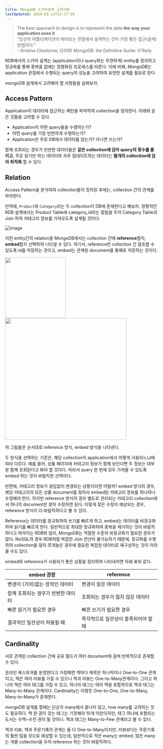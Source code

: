 ```yaml
---
title: MongoDB 스키마설계 고려사항
lastUpdated: 2024-03-13T15:17:56
---
```


> The best approach to design is to represent the data **the way your application sees it**<br>"당신의 어플리케이션이 바라보는 관점에서 설계하는 것이 가장 좋은 접근(설계) 방법이다."<br>- Kristina Chodorow, (2019) MongoDB: the Definitive Guide: O'Reily

RDB에서의 스키마 설계는 (application이나 query와는 무관하게) entity를 정의하고 정규화를 통해 중복을 없애는 정형화된 프로세스를 따른다. 이에 비해, MongoDB는 application 관점에서 수행되는 query의 성능을 고려하여 유연한 설계를 필요로 한다. 

mongoDB 설계에서 고려해야 할 사항들을 살펴보자.

## Access Pattern

Application이 데이터에 접근하는 패턴을 파악하여 collection을 정의한다. 아래와 같은 것들을 고려할 수 있다.
 
- Application이 어떤 query들을 수행하는가?
- 어떤 query를 가장 빈번하게 수행하는가?
- Application은 주로 DB에서 데이터를 읽는가? 아니면 쓰는가?
 
함께 조회되는 경우가 빈번한 데이터들은 **같은 collection에 담아 query의 횟수를 줄이고**, 주로 읽기만 하는 데이터와 자주 업데이트하는 데이터는 **별개의 collection에 담아 최적화** 할 수 있다.

## Relation

Access Pattern을 분석하여 collection들이 정의된 후에는, collection 간의 관계를 파악한다.

만약에, `Product`와 `Category`라는 두 collection이 DB에 존재한다고 해보자. 정형적인 RDB 설계에서는 Product Table에 category_id라는 칼럼을 두어 Category Table과 Join 하여 카테고리 정보를 가져오도록 설계될 것이다.

![image](https://user-images.githubusercontent.com/81006587/206883612-1cd727cf-ea9c-42c1-9ab5-6e4dcc8d5035.png)

이런 entity간의 relation을 MongoDB에서는 collection 간에 **reference**할지, **embed**할지 선택하여 나타낼 수 있다. 여기서, reference란 collection 간 참조할 수 있도록 id를 저장하는 것이고, embed는 관계된 document를 통째로 저장하는 것이다.

<img height=200px src="https://user-images.githubusercontent.com/81006587/206883641-b5cc9eb1-f583-4b01-bdb2-b84afd6c083c.png">

<img height=400px src="https://user-images.githubusercontent.com/81006587/206883645-9125a139-f895-4cd5-9324-dbbc95420952.png">

위 그림들은 순서대로 reference 방식, embed 방식을 나타낸다.

두 방식을 선택하는 기준은, 해당 collection이 application에서 어떻게 사용되느냐에 따라 다르다. 예를 들어, 상품 페이지에 카테고리 정보가 함께 보인다면 두 정보는 대부분 함께 조회된다고 봐야 할 것이다. 따라서 query 한 번에 모두 가져올 수 있도록 embed 하는 것이 바람직한 선택이다. 

반면에, 카테고리 정보가 끊임없이 변경되는 상황이라면 어떨까? embed 방식의 경우, 해당 카테고리의 모든 상품 document를 찾아서 embed된 카테고리 정보를 하나하나 수정해야 한다. 하지만 reference 방식의 경우 별도로 관리되는 카테고리 collection에서 하나의 document만 찾아 수정하면 된다. 이렇게 잦은 수정이 예상되는 경우, reference 방식이 더 바람직하다고 볼 수 있다.

Reference는 데이터를 정규화하여 쓰기를 빠르게 하고, embed는 데이터를 비정규화하여 읽기를 빠르게 한다. 일반적으로 최대한 정규화하여 중복을 제거하는 것이 바람직하다고 여겨지는 RDB와 달리, MongoDB는 적절한 수준의 비정규화가 필요한 경우가 많다. NoSQL의 경우 RDB처럼 복잡한 Join 연산이 불가능하기 때문에, 정규화를 수행하여 collection을 많이 쪼개놓은 경우에 필요한 복잡한 데이터로 재구성하는 것이 어려울 수도 있다.

embed와 reference가 사용되기 좋은 상황을 정리하여 나타내자면 아래 표와 같다.

|embed 권장|reference|
|-|-|
|변경이 (거의)없는 정적인 데이터|변경이 잦은 데이터|
|함께 조회되는 경우가 빈번한 데이터|조회되는 경우가 많지 않은 데이터| 
|빠른 읽기가 필요한 경우|빠른 쓰기가 필요한 경우|
|결과적인 일관성이 허용될 때|즉각적으로 일관성이 충족되어야 할 때|

##  Cardinality

서로 관계된 collection 간에 공유 필드가 여러 document에 걸쳐 반복적으로 존재할 수 있다.

온라인 북스토어를 운영한다고 가정해면 책마다 제목은 하나씩이니 One-to-One 관계이고, 책은 여러 리뷰를 가질 수 있으니 책과 리뷰는 One-to-Many관계이다. 그리고 하나의 책은 여러 태그를 가질 수 있고, 하나의 태그는 여러 책을 포함하므로 책과 태그는 Many-to-Many 관계이다. Cardinality는 이렇듯 One-to-One, One-to-Many, Many-to-Many가 존재한다.

mongoDB 설계를 할때는 단순히 many에서 끝나지 않고, how many를 고려하는 것도 필요하다. 책 한 권이 갖는 태그는 기껏해야 10개 미만이지만, 태그 하나에 포함되는 도서는 수백~수천 권이 될 것이니. 책과 태그는 Many-to-Few 관계라고 볼 수 있다.

책과 리뷰, 책과 주문기록의 관계는 둘 다 One-to-Many이지만, 리뷰보다는 주문기록의 훨씬 많을 것으로 예상할 수 있는데, 일반적으로 적은 many는 embed, 많은 many는 개별 collection을 두어 reference 하는 것이 바람직하다.

